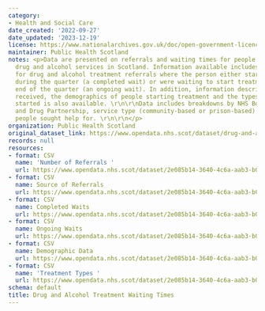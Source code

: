 ```yaml
---
category:
- Health and Social Care
date_created: '2022-09-27'
date_updated: '2023-12-19'
license: https://www.nationalarchives.gov.uk/doc/open-government-licence/version/3/
maintainer: Public Health Scotland
notes: <p>Data are presented on referrals and waiting times for people accessing specialist
  drug and alcohol services in Scotland. Information available includes waiting times
  for drug and alcohol treatment referrals where the person either started treatment
  during the quarter (a completed wait) or were waiting to start treatment at the
  end of the quarter (an ongoing wait). In addition, information describing the referrals
  received, the demographics of people starting treatment and the types of treatments
  started is also available. \r\n\r\nData includes breakdowns by NHS Board, Alcohol
  and Drug Partnership, service type (community-based or prison-based) and the substance(s)
  people sought help for. \r\n\r\n</p>
organization: Public Health Scotland
original_dataset_link: https://www.opendata.nhs.scot/dataset/drug-and-alcohol-treatment-waiting-times
records: null
resources:
- format: CSV
  name: 'Number of Referrals '
  url: https://www.opendata.nhs.scot/dataset/2e085b14-3640-4c6a-aab3-b04476d60718/resource/c16b6f2a-fc4d-4542-bb39-a0861b880b9e/download/numberofreferrals-30-09-2023.csv
- format: CSV
  name: Source of Referrals
  url: https://www.opendata.nhs.scot/dataset/2e085b14-3640-4c6a-aab3-b04476d60718/resource/bcf2e0c0-0f0d-46be-b58d-1de8b4210844/download/sourceofreferrals-30-09-2023.csv
- format: CSV
  name: Completed Waits
  url: https://www.opendata.nhs.scot/dataset/2e085b14-3640-4c6a-aab3-b04476d60718/resource/6a76fafd-e45c-43c5-96e6-c4f01bd33e96/download/completedwaits-30-09-2023.csv
- format: CSV
  name: Ongoing Waits
  url: https://www.opendata.nhs.scot/dataset/2e085b14-3640-4c6a-aab3-b04476d60718/resource/abf54d64-88de-47d8-9c31-49a959abc164/download/ongoingwaits-30-09-2023.csv
- format: CSV
  name: Demographic Data
  url: https://www.opendata.nhs.scot/dataset/2e085b14-3640-4c6a-aab3-b04476d60718/resource/0502ec31-f26d-47ee-83f5-3c2715276d8e/download/completedwaits-30-09-2023.csv
- format: CSV
  name: 'Treatment Types '
  url: https://www.opendata.nhs.scot/dataset/2e085b14-3640-4c6a-aab3-b04476d60718/resource/e754eb67-db9e-4193-94f8-fc44172db68e/download/treatmenttypesdata-30-09-2023.csv
schema: default
title: Drug and Alcohol Treatment Waiting Times
---
```


